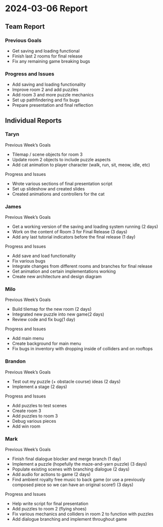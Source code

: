 # 2024-03-06 Report

## Team Report

### Previous Goals
- Get saving and loading functional
- Finish last 2 rooms for final release
- Fix any remaining game breaking bugs

### Progress and Issues
- Add saving and loading functionality
- Improve room 2 and add puzzles
- Add room 3 and more puzzle mechanics
- Set up pathfindering and fix bugs
- Prepare presentation and final reflection

## Individual Reports
### Taryn
Previous Week’s Goals
- Tilemap / scene objects for room 3
- Update room 2 objects to include puzzle aspects
- Add cat animation to player character (walk, run, sit, meow, idle, etc)

Progress and Issues
- Wrote various sections of final presentation script
- Set up slideshow and created slides
- Created animations and controllers for the cat

### James
Previous Week’s Goals
- Get a working version of the saving and loading system running (2 days)
- Work on the content of Room 3 for Final Release (3 days)
- Add any last tutorial indicators before the final release (1 day)

Progress and Issues
- Add save and load functionality
- Fix various bugs
- Integrate changes from different rooms and branches for final release
- Get animation and certain implementations working
- Create new architecture and design diagram

### Milo
Previous Week’s Goals
- Build tilemap for the new room (2 days)
- Integrated new puzzle into new game(2 days)
- Review code and fix bug(1 day)

Progress and Issues
- Add main menu
- Create background for main menu
- Fix bugs in inventory with dropping inside of colliders and on rooftops

### Brandon
Previous Week’s Goals
- Test out my puzzle (+ obstacle course) ideas (2 days)
- Implement a stage (2 days)

Progress and Issues
- Add puzzles to test scenes
- Create room 3
- Add puzzles to room 3
- Debug various pieces
- Add win room

### Mark
Previous Week’s Goals
- Finish final dialogue blocker and merge branch (1 day)
- Implement a puzzle (hopefully the maze-and-yarn puzzle) (3 days)
- Populate existing scenes with branching dialogue (2 days)
- Add audio for actions to game (2 days)
- Find ambient royalty free music to back game (or use a previously composed piece so we can have an original score!) (3 days)

Progress and Issues
- Help write script for final presentation
- Add puzzles to room 2 (flying shoes)
- Fix various mechanics and colliders in room 2 to function with puzzles
- Add dialogue branching and implement throughout game
